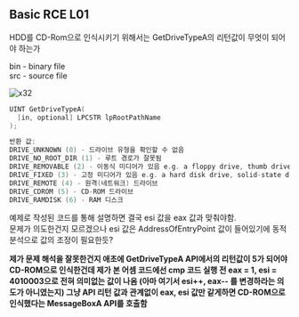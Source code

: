 ## Basic RCE L01  
HDD를 CD-Rom으로 인식시키기 위해서는 GetDriveTypeA의 리턴값이 무엇이 되어야 하는가  

bin - binary file  
src - source file  

![x32](https://github.com/ezkkakka/echo-poc/assets/118009522/a34aa8a3-afd0-4a8c-9b4c-00f1ab5ed151)

```cpp
UINT GetDriveTypeA(
  [in, optional] LPCSTR lpRootPathName
);

반환 값:
DRIVE_UNKNOWN (0) - 드라이브 유형을 확인할 수 없음
DRIVE_NO_ROOT_DIR (1) - 루트 경로가 잘못됨
DRIVE_REMOVABLE (2) - 이동식 미디어가 있음 e.g. a floppy drive, thumb drive, or flash card reader.
DRIVE_FIXED (3) - 고정 미디어가 있음 e.g. a hard disk drive, solid-state drive, or flash drive.
DRIVE_REMOTE (4) - 원격(네트워크) 드라이브
DRIVE_CDROM (5) - CD-ROM 드라이브
DRIVE_RAMDISK (6) - RAM 디스크
```  

예제로 작성된 코드를 통해 설명하면 결국 esi 값을 eax 값과 맞춰야함.  
문제가 의도한건지 모르겠으나 esi 값은 AddressOfEntryPoint 값이 들어있기에 동적 분석으로 값의 조정이 필요한듯?  

**제가 문제 해석을 잘못한건지 애초에 GetDriveTypeA API에서의 리턴값이 5가 되어야 CD-ROM으로 인식한건데 제가 본 어셈 코드에선 cmp 코드 실행 전 eax = 1, esi = 4010003으로 전혀 의미없는 값이 나옴 (아마 여기서 esi++, eax-- 를 변경하라는 의도가 아니였는지) 그냥 API 리턴 값과 관계없이 eax, esi 값만 같게하면 CD-ROM으로 인식했다는 MessageBoxA API를 호출함**